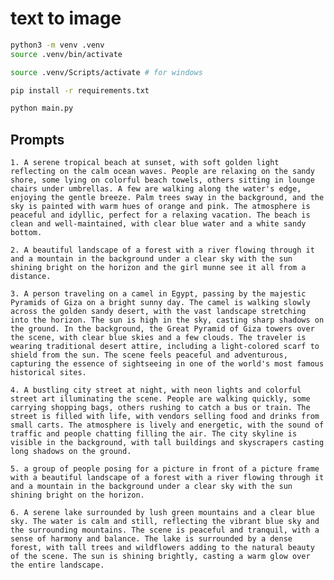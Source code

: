# text to image

```bash
python3 -m venv .venv
source .venv/bin/activate

source .venv/Scripts/activate # for windows

pip install -r requirements.txt

python main.py

```

## Prompts

    1. A serene tropical beach at sunset, with soft golden light reflecting on the calm ocean waves. People are relaxing on the sandy shore, some lying on colorful beach towels, others sitting in lounge chairs under umbrellas. A few are walking along the water's edge, enjoying the gentle breeze. Palm trees sway in the background, and the sky is painted with warm hues of orange and pink. The atmosphere is peaceful and idyllic, perfect for a relaxing vacation. The beach is clean and well-maintained, with clear blue water and a white sandy bottom.

    2. A beautiful landscape of a forest with a river flowing through it and a mountain in the background under a clear sky with the sun shining bright on the horizon and the girl munne see it all from a distance.

    3. A person traveling on a camel in Egypt, passing by the majestic Pyramids of Giza on a bright sunny day. The camel is walking slowly across the golden sandy desert, with the vast landscape stretching into the horizon. The sun is high in the sky, casting sharp shadows on the ground. In the background, the Great Pyramid of Giza towers over the scene, with clear blue skies and a few clouds. The traveler is wearing traditional desert attire, including a light-colored scarf to shield from the sun. The scene feels peaceful and adventurous, capturing the essence of sightseeing in one of the world's most famous historical sites.

    4. A bustling city street at night, with neon lights and colorful street art illuminating the scene. People are walking quickly, some carrying shopping bags, others rushing to catch a bus or train. The street is filled with life, with vendors selling food and drinks from small carts. The atmosphere is lively and energetic, with the sound of traffic and people chatting filling the air. The city skyline is visible in the background, with tall buildings and skyscrapers casting long shadows on the ground.

    5. a group of people posing for a picture in front of a picture frame with a beautiful landscape of a forest with a river flowing through it and a mountain in the background under a clear sky with the sun shining bright on the horizon.

    6. A serene lake surrounded by lush green mountains and a clear blue sky. The water is calm and still, reflecting the vibrant blue sky and the surrounding mountains. The scene is peaceful and tranquil, with a sense of harmony and balance. The lake is surrounded by a dense forest, with tall trees and wildflowers adding to the natural beauty of the scene. The sun is shining brightly, casting a warm glow over the entire landscape.